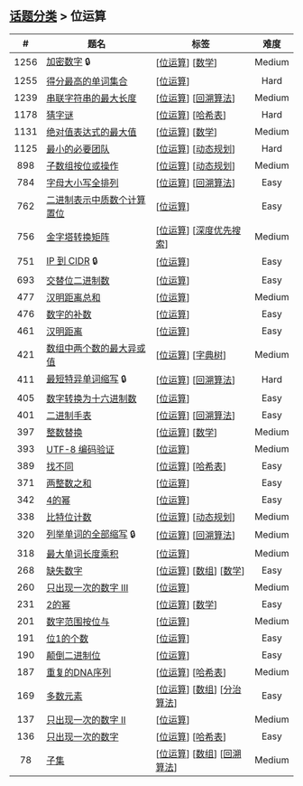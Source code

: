 <!--|This file generated by command(leetcode tag); DO NOT EDIT.            |-->
<!--+----------------------------------------------------------------------+-->
<!--|@author    openset <openset.wang@gmail.com>                           |-->
<!--|@link      https://github.com/openset                                 |-->
<!--|@home      https://github.com/openset/leetcode                        |-->
<!--+----------------------------------------------------------------------+-->

## [话题分类](https://github.com/openset/leetcode/blob/master/tag/README.md) > 位运算

| # | 题名 | 标签 | 难度 |
| :-: | - | - | :-: |
| 1256 | [加密数字](https://github.com/openset/leetcode/tree/master/problems/encode-number) 🔒 | [[位运算](https://github.com/openset/leetcode/tree/master/tag/bit-manipulation/README.md)] [[数学](https://github.com/openset/leetcode/tree/master/tag/math/README.md)]  | Medium |
| 1255 | [得分最高的单词集合](https://github.com/openset/leetcode/tree/master/problems/maximum-score-words-formed-by-letters) | [[位运算](https://github.com/openset/leetcode/tree/master/tag/bit-manipulation/README.md)]  | Hard |
| 1239 | [串联字符串的最大长度](https://github.com/openset/leetcode/tree/master/problems/maximum-length-of-a-concatenated-string-with-unique-characters) | [[位运算](https://github.com/openset/leetcode/tree/master/tag/bit-manipulation/README.md)] [[回溯算法](https://github.com/openset/leetcode/tree/master/tag/backtracking/README.md)]  | Medium |
| 1178 | [猜字谜](https://github.com/openset/leetcode/tree/master/problems/number-of-valid-words-for-each-puzzle) | [[位运算](https://github.com/openset/leetcode/tree/master/tag/bit-manipulation/README.md)] [[哈希表](https://github.com/openset/leetcode/tree/master/tag/hash-table/README.md)]  | Hard |
| 1131 | [绝对值表达式的最大值](https://github.com/openset/leetcode/tree/master/problems/maximum-of-absolute-value-expression) | [[位运算](https://github.com/openset/leetcode/tree/master/tag/bit-manipulation/README.md)] [[数学](https://github.com/openset/leetcode/tree/master/tag/math/README.md)]  | Medium |
| 1125 | [最小的必要团队](https://github.com/openset/leetcode/tree/master/problems/smallest-sufficient-team) | [[位运算](https://github.com/openset/leetcode/tree/master/tag/bit-manipulation/README.md)] [[动态规划](https://github.com/openset/leetcode/tree/master/tag/dynamic-programming/README.md)]  | Hard |
| 898 | [子数组按位或操作](https://github.com/openset/leetcode/tree/master/problems/bitwise-ors-of-subarrays) | [[位运算](https://github.com/openset/leetcode/tree/master/tag/bit-manipulation/README.md)] [[动态规划](https://github.com/openset/leetcode/tree/master/tag/dynamic-programming/README.md)]  | Medium |
| 784 | [字母大小写全排列](https://github.com/openset/leetcode/tree/master/problems/letter-case-permutation) | [[位运算](https://github.com/openset/leetcode/tree/master/tag/bit-manipulation/README.md)] [[回溯算法](https://github.com/openset/leetcode/tree/master/tag/backtracking/README.md)]  | Easy |
| 762 | [二进制表示中质数个计算置位](https://github.com/openset/leetcode/tree/master/problems/prime-number-of-set-bits-in-binary-representation) | [[位运算](https://github.com/openset/leetcode/tree/master/tag/bit-manipulation/README.md)]  | Easy |
| 756 | [金字塔转换矩阵](https://github.com/openset/leetcode/tree/master/problems/pyramid-transition-matrix) | [[位运算](https://github.com/openset/leetcode/tree/master/tag/bit-manipulation/README.md)] [[深度优先搜索](https://github.com/openset/leetcode/tree/master/tag/depth-first-search/README.md)]  | Medium |
| 751 | [IP 到 CIDR](https://github.com/openset/leetcode/tree/master/problems/ip-to-cidr) 🔒 | [[位运算](https://github.com/openset/leetcode/tree/master/tag/bit-manipulation/README.md)]  | Easy |
| 693 | [交替位二进制数](https://github.com/openset/leetcode/tree/master/problems/binary-number-with-alternating-bits) | [[位运算](https://github.com/openset/leetcode/tree/master/tag/bit-manipulation/README.md)]  | Easy |
| 477 | [汉明距离总和](https://github.com/openset/leetcode/tree/master/problems/total-hamming-distance) | [[位运算](https://github.com/openset/leetcode/tree/master/tag/bit-manipulation/README.md)]  | Medium |
| 476 | [数字的补数](https://github.com/openset/leetcode/tree/master/problems/number-complement) | [[位运算](https://github.com/openset/leetcode/tree/master/tag/bit-manipulation/README.md)]  | Easy |
| 461 | [汉明距离](https://github.com/openset/leetcode/tree/master/problems/hamming-distance) | [[位运算](https://github.com/openset/leetcode/tree/master/tag/bit-manipulation/README.md)]  | Easy |
| 421 | [数组中两个数的最大异或值](https://github.com/openset/leetcode/tree/master/problems/maximum-xor-of-two-numbers-in-an-array) | [[位运算](https://github.com/openset/leetcode/tree/master/tag/bit-manipulation/README.md)] [[字典树](https://github.com/openset/leetcode/tree/master/tag/trie/README.md)]  | Medium |
| 411 | [最短特异单词缩写](https://github.com/openset/leetcode/tree/master/problems/minimum-unique-word-abbreviation) 🔒 | [[位运算](https://github.com/openset/leetcode/tree/master/tag/bit-manipulation/README.md)] [[回溯算法](https://github.com/openset/leetcode/tree/master/tag/backtracking/README.md)]  | Hard |
| 405 | [数字转换为十六进制数](https://github.com/openset/leetcode/tree/master/problems/convert-a-number-to-hexadecimal) | [[位运算](https://github.com/openset/leetcode/tree/master/tag/bit-manipulation/README.md)]  | Easy |
| 401 | [二进制手表](https://github.com/openset/leetcode/tree/master/problems/binary-watch) | [[位运算](https://github.com/openset/leetcode/tree/master/tag/bit-manipulation/README.md)] [[回溯算法](https://github.com/openset/leetcode/tree/master/tag/backtracking/README.md)]  | Easy |
| 397 | [整数替换](https://github.com/openset/leetcode/tree/master/problems/integer-replacement) | [[位运算](https://github.com/openset/leetcode/tree/master/tag/bit-manipulation/README.md)] [[数学](https://github.com/openset/leetcode/tree/master/tag/math/README.md)]  | Medium |
| 393 | [UTF-8 编码验证](https://github.com/openset/leetcode/tree/master/problems/utf-8-validation) | [[位运算](https://github.com/openset/leetcode/tree/master/tag/bit-manipulation/README.md)]  | Medium |
| 389 | [找不同](https://github.com/openset/leetcode/tree/master/problems/find-the-difference) | [[位运算](https://github.com/openset/leetcode/tree/master/tag/bit-manipulation/README.md)] [[哈希表](https://github.com/openset/leetcode/tree/master/tag/hash-table/README.md)]  | Easy |
| 371 | [两整数之和](https://github.com/openset/leetcode/tree/master/problems/sum-of-two-integers) | [[位运算](https://github.com/openset/leetcode/tree/master/tag/bit-manipulation/README.md)]  | Easy |
| 342 | [4的幂](https://github.com/openset/leetcode/tree/master/problems/power-of-four) | [[位运算](https://github.com/openset/leetcode/tree/master/tag/bit-manipulation/README.md)]  | Easy |
| 338 | [比特位计数](https://github.com/openset/leetcode/tree/master/problems/counting-bits) | [[位运算](https://github.com/openset/leetcode/tree/master/tag/bit-manipulation/README.md)] [[动态规划](https://github.com/openset/leetcode/tree/master/tag/dynamic-programming/README.md)]  | Medium |
| 320 | [列举单词的全部缩写](https://github.com/openset/leetcode/tree/master/problems/generalized-abbreviation) 🔒 | [[位运算](https://github.com/openset/leetcode/tree/master/tag/bit-manipulation/README.md)] [[回溯算法](https://github.com/openset/leetcode/tree/master/tag/backtracking/README.md)]  | Medium |
| 318 | [最大单词长度乘积](https://github.com/openset/leetcode/tree/master/problems/maximum-product-of-word-lengths) | [[位运算](https://github.com/openset/leetcode/tree/master/tag/bit-manipulation/README.md)]  | Medium |
| 268 | [缺失数字](https://github.com/openset/leetcode/tree/master/problems/missing-number) | [[位运算](https://github.com/openset/leetcode/tree/master/tag/bit-manipulation/README.md)] [[数组](https://github.com/openset/leetcode/tree/master/tag/array/README.md)] [[数学](https://github.com/openset/leetcode/tree/master/tag/math/README.md)]  | Easy |
| 260 | [只出现一次的数字 III](https://github.com/openset/leetcode/tree/master/problems/single-number-iii) | [[位运算](https://github.com/openset/leetcode/tree/master/tag/bit-manipulation/README.md)]  | Medium |
| 231 | [2的幂](https://github.com/openset/leetcode/tree/master/problems/power-of-two) | [[位运算](https://github.com/openset/leetcode/tree/master/tag/bit-manipulation/README.md)] [[数学](https://github.com/openset/leetcode/tree/master/tag/math/README.md)]  | Easy |
| 201 | [数字范围按位与](https://github.com/openset/leetcode/tree/master/problems/bitwise-and-of-numbers-range) | [[位运算](https://github.com/openset/leetcode/tree/master/tag/bit-manipulation/README.md)]  | Medium |
| 191 | [位1的个数](https://github.com/openset/leetcode/tree/master/problems/number-of-1-bits) | [[位运算](https://github.com/openset/leetcode/tree/master/tag/bit-manipulation/README.md)]  | Easy |
| 190 | [颠倒二进制位](https://github.com/openset/leetcode/tree/master/problems/reverse-bits) | [[位运算](https://github.com/openset/leetcode/tree/master/tag/bit-manipulation/README.md)]  | Easy |
| 187 | [重复的DNA序列](https://github.com/openset/leetcode/tree/master/problems/repeated-dna-sequences) | [[位运算](https://github.com/openset/leetcode/tree/master/tag/bit-manipulation/README.md)] [[哈希表](https://github.com/openset/leetcode/tree/master/tag/hash-table/README.md)]  | Medium |
| 169 | [多数元素](https://github.com/openset/leetcode/tree/master/problems/majority-element) | [[位运算](https://github.com/openset/leetcode/tree/master/tag/bit-manipulation/README.md)] [[数组](https://github.com/openset/leetcode/tree/master/tag/array/README.md)] [[分治算法](https://github.com/openset/leetcode/tree/master/tag/divide-and-conquer/README.md)]  | Easy |
| 137 | [只出现一次的数字 II](https://github.com/openset/leetcode/tree/master/problems/single-number-ii) | [[位运算](https://github.com/openset/leetcode/tree/master/tag/bit-manipulation/README.md)]  | Medium |
| 136 | [只出现一次的数字](https://github.com/openset/leetcode/tree/master/problems/single-number) | [[位运算](https://github.com/openset/leetcode/tree/master/tag/bit-manipulation/README.md)] [[哈希表](https://github.com/openset/leetcode/tree/master/tag/hash-table/README.md)]  | Easy |
| 78 | [子集](https://github.com/openset/leetcode/tree/master/problems/subsets) | [[位运算](https://github.com/openset/leetcode/tree/master/tag/bit-manipulation/README.md)] [[数组](https://github.com/openset/leetcode/tree/master/tag/array/README.md)] [[回溯算法](https://github.com/openset/leetcode/tree/master/tag/backtracking/README.md)]  | Medium |

